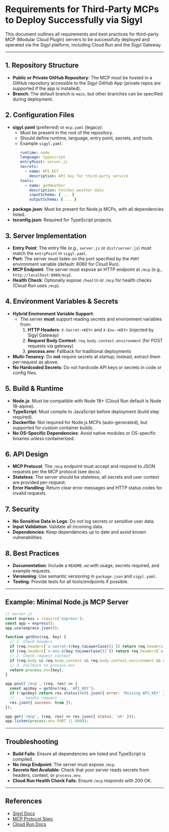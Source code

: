 # Requirements for Third-Party MCPs to Deploy Successfully via Sigyl

This document outlines all requirements and best practices for third-party MCP (Modular Cloud Plugin) servers to be successfully deployed and operated via the Sigyl platform, including Cloud Run and the Sigyl Gateway.

---

## 1. **Repository Structure**
- **Public or Private GitHub Repository**: The MCP must be hosted in a GitHub repository accessible to the Sigyl GitHub App (private repos are supported if the app is installed).
- **Branch**: The default branch is `main`, but other branches can be specified during deployment.

## 2. **Configuration Files**
- **sigyl.yaml** (preferred) or `mcp.yaml` (legacy):
  - Must be present in the root of the repository.
  - Should define runtime, language, entry point, secrets, and tools.
  - Example `sigyl.yaml`:
    ```yaml
    runtime: node
    language: typescript
    entryPoint: server.js
    secrets:
      - name: API_KEY
        description: API key for third-party service
    tools:
      - name: getWeather
        description: Fetches weather data
        inputSchema: { ... }
        outputSchema: { ... }
    ```
- **package.json**: Must be present for Node.js MCPs, with all dependencies listed.
- **tsconfig.json**: Required for TypeScript projects.

## 3. **Server Implementation**
- **Entry Point**: The entry file (e.g., `server.js` or `dist/server.js`) must match the `entryPoint` in `sigyl.yaml`.
- **Port**: The server must listen on the port specified by the `PORT` environment variable (default: 8080 for Cloud Run).
- **MCP Endpoint**: The server must expose an HTTP endpoint at `/mcp` (e.g., `http://localhost:8080/mcp`).
- **Health Check**: Optionally expose `/health` or `/mcp` for health checks (Cloud Run uses `/mcp`).

## 4. **Environment Variables & Secrets**
- **Hybrid Environment Variable Support**:
  - The server **must** support reading secrets and environment variables from:
    1. **HTTP Headers**: `X-Secret-<KEY>` and `X-Env-<KEY>` (injected by Sigyl Gateway)
    2. **Request Body Context**: `req.body.context.environment` (for POST requests via gateway)
    3. **process.env**: Fallback for traditional deployments
- **Multi-Tenancy**: Do **not** require secrets at startup; instead, extract them per-request as above.
- **No Hardcoded Secrets**: Do not hardcode API keys or secrets in code or config files.

## 5. **Build & Runtime**
- **Node.js**: Must be compatible with Node 18+ (Cloud Run default is Node 18-alpine).
- **TypeScript**: Must compile to JavaScript before deployment (build step required).
- **Dockerfile**: Not required for Node.js MCPs (auto-generated), but supported for custom container builds.
- **No OS-Specific Dependencies**: Avoid native modules or OS-specific binaries unless containerized.

## 6. **API Design**
- **MCP Protocol**: The `/mcp` endpoint must accept and respond to JSON requests per the MCP protocol (see docs).
- **Stateless**: The server should be stateless; all secrets and user context are provided per-request.
- **Error Handling**: Return clear error messages and HTTP status codes for invalid requests.

## 7. **Security**
- **No Sensitive Data in Logs**: Do not log secrets or sensitive user data.
- **Input Validation**: Validate all incoming data.
- **Dependencies**: Keep dependencies up to date and avoid known vulnerabilities.

## 8. **Best Practices**
- **Documentation**: Include a `README.md` with usage, secrets required, and example requests.
- **Versioning**: Use semantic versioning in `package.json` and `sigyl.yaml`.
- **Testing**: Provide tests for all tools/endpoints if possible.

---

## Example: Minimal Node.js MCP Server
```js
// server.js
const express = require('express');
const app = express();
app.use(express.json());

function getEnv(req, key) {
  // 1. Check headers
  if (req.headers[`x-secret-${key.toLowerCase()}`]) return req.headers[`x-secret-${key.toLowerCase()}`];
  if (req.headers[`x-env-${key.toLowerCase()}`]) return req.headers[`x-env-${key.toLowerCase()}`];
  // 2. Check request context
  if (req.body && req.body.context && req.body.context.environment && req.body.context.environment[key]) return req.body.context.environment[key];
  // 3. Fallback to process.env
  return process.env[key];
}

app.post('/mcp', (req, res) => {
  const apiKey = getEnv(req, 'API_KEY');
  if (!apiKey) return res.status(400).json({ error: 'Missing API_KEY' });
  // ... handle request ...
  res.json({ success: true });
});

app.get('/mcp', (req, res) => res.json({ status: 'ok' }));
app.listen(process.env.PORT || 8080);
```

---

## Troubleshooting
- **Build Fails**: Ensure all dependencies are listed and TypeScript is compiled.
- **No /mcp Endpoint**: The server must expose `/mcp`.
- **Secrets Not Available**: Check that your server reads secrets from headers, context, or `process.env`.
- **Cloud Run Health Check Fails**: Ensure `/mcp` responds with 200 OK.

---

## References
- [Sigyl Docs](https://sigyl.dev/docs)
- [MCP Protocol Spec](https://sigyl.dev/docs/mcp-protocol)
- [Cloud Run Docs](https://cloud.google.com/run/docs) 